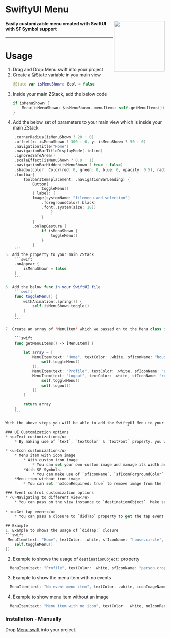 <p><h1 align="left">SwiftyUI Menu</h1></p>
<div><p><img align="right" src="https://github.com/deepakpillai/SwiftyUI-Menu/blob/main/SwiftyUIMenu.gif?raw=true" width="160" />
</p>
<p><h4>Easily customizable menu created with SwiftUI with SF Symbol support</h4></p>

___

# Usage

1. Drag and Drop Menu.swift into your project
2. Create a @State variable in you main view 
    ```swift
    @State var isMenuShown: Bool = false
    ```
3. Inside your main ZStack, add the below code 
    ```swift
    if isMenuShown {
        Menu(isMenuShown: $isMenuShown, menuItems: self.getMenuItems())
    }
    ```
4. Add the below set of parameters to your main view which is inside your main ZStack
```swift
    .cornerRadius(isMenuShown ? 20 : 0)
    .offset(x: isMenuShown ? 300 : 0, y: isMenuShown ? 50 : 0)
    .navigationTitle("Home")
    .navigationBarTitleDisplayMode(.inline)
    .ignoresSafeArea()
    .scaleEffect(isMenuShown ? 0.9 : 1)
    .navigationBarHidden(isMenuShown ? true : false)
    .shadow(color: Color(red: 0, green: 0, blue: 0, opacity: 0.5), radius: 10, x: -10, y: 10)
    .toolbar{
        ToolbarItem(placement: .navigationBarLeading) {
            Button{
                toggleMenu()
            } label: {
            Image(systemName: "filemenu.and.selection")
                .foregroundColor(.black)
                .font(.system(size: 18))
                    }
                }
            }
            .onTapGesture {
                if isMenuShown {
                    toggleMenu()
                }
            }
    ```
5. Add the property to your main ZStack
    ```swift
    .onAppear {
        isMenuShown = false
    }
    ```

6. Add the below func in your SwiftUI file
    ```swift
    func toggleMenu() {
        withAnimation(.spring()) {
            self.isMenuShown.toggle()
        }
    }
    ```

7. Create an array of 'MenuItem' which we passed on to the Menu class in step 3 

    ```swift
    func getMenuItems() -> [MenuItem] {
        
        let array = [
            MenuItem(text: "Home", textColor: .white, sfIconName: "house.circle", sfIconForgroundColor: .white, didTap: {
                self.toggleMenu()
            }),
            MenuItem(text: "Profile", textColor: .white, sfIconName: "person.crop.circle", sfIconForgroundColor: .white, destinationObject: AnyView(Profile())),
            MenuItem(text: "Logout", textColor: .white, sfIconName: "rectangle.portrait.and.arrow.right", sfIconForgroundColor: .white, didTap: {
                self.toggleMenu()
                self.logout()
            })
        ]
        
        return array
    }
    ```
    
With the above steps you will be able to add the SwiftyUI Menu to your application.

### UI Customization options
* <u>Text customization</u>
    * By making use of `text`, `textColor` & `textFont` property, you will be able to customize the menu item text

* <u>Icon customization</u>
    * Menu item with icon image
        * With custom icon image 
            * You can set your own custom image and manage its width and height and backgroundColor by using `iconImageName`, `iconImageWidth`, `iconImageHeight` & `iconImageBackgroundColor` properties
        *With SF Symbols. 
            * You can make use of `sfIconName`, `sfIconForgroundColor`, `sfIconBackgroundColor` & `sfIconSize` properties to manage your icons
    *Menu item without icon image
        * You can set `noIconRequired: true` to remove image from the menu item

### Event control customization options
* <u>Navigating to different view</u> 
    * You can pass on the view instance to `destinationObject`. Make sure to cast your to AnyView type before assigning the object.
    
* <u>Get tap event</u>
    * You can pass a closure to `didTap` property to get the tap event on a menu item.
  
## Example
1. Example to shows the usage of `didTap:` closure
```swift
 MenuItem(text: "Home", textColor: .white, sfIconName: "house.circle", sfIconForgroundColor: .white, didTap: {
    self.toggleMenu()
})
```  
  
2. Example to shows the usage of `destinationObject:` property
  ```swift
    MenuItem(text: "Profile", textColor: .white, sfIconName: "person.crop.circle", sfIconForgroundColor: .white, destinationObject: AnyView(Profile()))
  ```
  
3. Example to show the menu item with no events
  ```swift
    MenuItem(text: "No event menu item", textColor: .white, iconImageName: "apple", iconImageWidth: 40.0, iconImageHeight: 40.0)
  ```
4. Example to show menu item without an image 
  ```swift
    MenuItem(text: "Menu item with no icon", textColor: .white, noIconRequired: true, destinationObject: AnyView(Settings()))
  ```

### Installation - Manually

Drop [Menu.swift](https://github.com/deepakpillai/SwiftyUI-Menu/blob/main/SwiftyUIMenu/Menu.swift) into your project.

<br>
<br>
<br>
